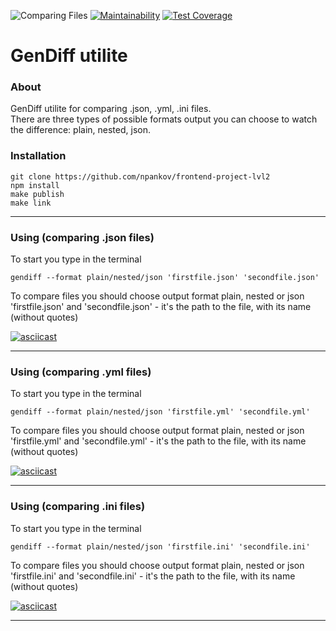 ![Comparing Files](https://github.com/npankov/frontend-project-lvl2/workflows/Comparing%20Files/badge.svg) [![Maintainability](https://api.codeclimate.com/v1/badges/07161708789607c39140/maintainability)](https://codeclimate.com/github/npankov/frontend-project-lvl2/maintainability) [![Test Coverage](https://api.codeclimate.com/v1/badges/07161708789607c39140/test_coverage)](https://codeclimate.com/github/npankov/frontend-project-lvl2/test_coverage)

# GenDiff utilite
### About
GenDiff utilite for comparing .json, .yml, .ini files.  
There are three types of possible formats output you can choose to watch the difference: plain, nested, json.

### Installation

    git clone https://github.com/npankov/frontend-project-lvl2
    npm install
    make publish
    make link

---

### Using (comparing .json files)
To start you type in the terminal  

    gendiff --format plain/nested/json 'firstfile.json' 'secondfile.json'
To compare files you should choose output format plain, nested or json  
'firstfile.json' and 'secondfile.json' - it's the path to the file, with its name (without quotes)

[![asciicast](https://asciinema.org/a/lKvEtEoBRy13a954ORCdy75rl.svg)](https://asciinema.org/a/lKvEtEoBRy13a954ORCdy75rl)

---

### Using (comparing .yml files)
To start you type in the terminal  

    gendiff --format plain/nested/json 'firstfile.yml' 'secondfile.yml'
To compare files you should choose output format plain, nested or json  
'firstfile.yml' and 'secondfile.yml' - it's the path to the file, with its name (without quotes)
 
[![asciicast](https://asciinema.org/a/3wCHryYbB1aZ81o4YzV6zFI8P.svg)](https://asciinema.org/a/3wCHryYbB1aZ81o4YzV6zFI8P)

---

### Using (comparing .ini files)
To start you type in the terminal  

    gendiff --format plain/nested/json 'firstfile.ini' 'secondfile.ini'
To compare files you should choose output format plain, nested or json  
'firstfile.ini' and 'secondfile.ini' - it's the path to the file, with its name (without quotes)
 
[![asciicast](https://asciinema.org/a/V1ytihZh1FU5lqnlFxsiyy2yq.svg)](https://asciinema.org/a/V1ytihZh1FU5lqnlFxsiyy2yq)

---
